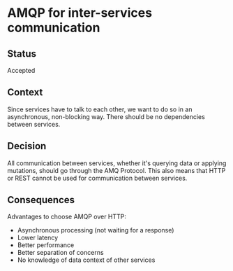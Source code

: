 # AMQP for inter-services communication

## Status

Accepted

## Context

Since services have to talk to each other, we want to do so in an asynchronous, non-blocking way.
There should be no dependencies between services.

## Decision

All communication between services, whether it's querying data or applying mutations, should go through the AMQ Protocol.
This also means that HTTP or REST cannot be used for communication between services.

## Consequences

Advantages to choose AMQP over HTTP:

* Asynchronous processing (not waiting for a response)
* Lower latency
* Better performance
* Better separation of concerns
* No knowledge of data context of other services